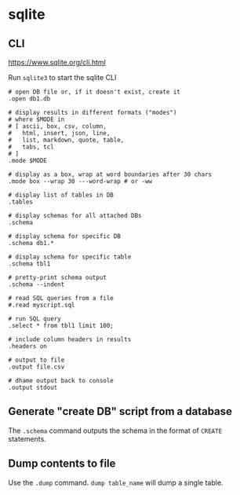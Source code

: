 # sqlite

## CLI

<https://www.sqlite.org/cli.html>

Run `sqlite3` to start the sqlite CLI

```sqlite
# open DB file or, if it doesn't exist, create it
.open db1.db

# display results in different formats ("modes")
# where $MODE in
# [ ascii, box, csv, column,
#   html, insert, json, line,
#   list, markdown, quote, table,
#   tabs, tcl
# ]
.mode $MODE

# display as a box, wrap at word boundaries after 30 chars
.mode box --wrap 30 ---word-wrap # or -ww

# display list of tables in DB
.tables

# display schemas for all attached DBs
.schema

# display schema for specific DB
.schema db1.*

# display schema for specific table
.schema tbl1

# pretty-print schema output
.schema --indent

# read SQL queries from a file
#.read myscript.sql

# run SQL query
.select * from tbl1 limit 100;

# include column headers in results
.headers on

# output to file
.output file.csv
 
# dhame output back to console
.output stdout
```

## Generate "create DB" script from a database

The `.schema` command outputs the schema in the format of `CREATE` statements.

## Dump contents to file

Use the `.dump` command. `dump table_name` will dump a single table.
